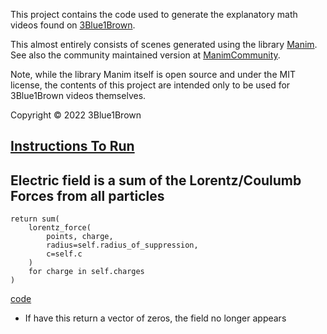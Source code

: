 This project contains the code used to generate the explanatory math videos found on [3Blue1Brown](https://www.3blue1brown.com/).

This almost entirely consists of scenes generated using the library [Manim](https://github.com/3b1b/manim).  See also the community maintained version at [ManimCommunity](https://github.com/ManimCommunity/manim/).

Note, while the library Manim itself is open source and under the MIT license, the contents of this project are intended only to be used for 3Blue1Brown videos themselves.

Copyright © 2022 3Blue1Brown

## [Instructions To Run](https://github.com/djsamseng/videos/tree/djsamseng-patch-1)

## Electric field is a sum of the Lorentz/Coulumb Forces from all particles
```python3
return sum(
    lorentz_force(
        points, charge,
        radius=self.radius_of_suppression,
        c=self.c
    )
    for charge in self.charges
)
```
[code](https://github.com/3b1b/videos/blob/c31dbd993c4b2136cfd7533fd38687f13aa034fe/_2023/optics_puzzles/objects.py#L771)

- If have this return a vector of zeros, the field no longer appears
  
